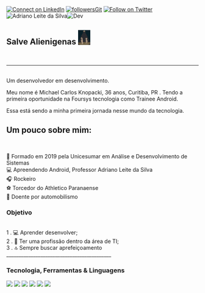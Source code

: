 

[![Connect on LinkedIn](https://img.shields.io/badge/--linkedin?label=LinkedIn&logo=LinkedIn&style=social)](https://www.linkedin.com/in/michael-knopacki/)
[![followersGit](https://img.shields.io/github/followers/MichaelKnopacki?style=social)](https://github.com/MichaelKnopacki)
[![Follow on Twitter](https://img.shields.io/badge/--twitter?label=Twitter&logo=Twitter&style=social)](https://twitter.com/michael_knopack) 
<img src="https://komarev.com/ghpvc/?username=MichaelKnopacki&label=Profile%20views&color=0e75b6&style=social" alt="Adriano Leite da Silva" />![Dev](https://img.shields.io/badge/Dev-MichaelKnopacki-red)

## Salve Alienigenas <img src="https://github.com/MichaelKnopacki/MichaelKnopacki/blob/main/alien-martians.gif" width="32px">
<br/>

-----------------------------------------
<br/>
Um desenvolvedor em desenvolvimento. 

Meu nome é Michael Carlos Knopacki, 36 anos, Curitiba, PR .
Tendo a primeira oportunidade na Foursys tecnologia como Trainee Android.

Essa está sendo a minha primeira jornada nesse mundo da tecnologia.
<br/>
## Um pouco sobre mim:
<br/>

📓 Formado em 2019 pela Unicesumar em Análise e Desenvolvimento de Sistemas<br />
💻 Apreendendo Android, Professor Adriano Leite da Silva<br />
🎧 Rockeiro<br />
⚽ Torcedor do Athletico Paranaense <br />
🏁 Doente por automobilismo<br/>

### Objetivo
<br />
1 . 💻 Aprender desenvolver; <br />
2 . 📰 Ter uma profissão dentro da área de TI;<br />
3 . 🔝 Sempre buscar aprefeiçoamento
<br/>
___________________________________________
<br/>

### Tecnologia, Ferramentas & Linguagens

<code><img width="30%" src="https://www.vectorlogo.zone/logos/visualstudio_code/visualstudio_code-ar21.svg"></code>
<code><img width="30%" src="https://www.vectorlogo.zone/logos/git-scm/git-scm-ar21.svg"></code>
<code><img width="30%" src="https://www.vectorlogo.zone/logos/github/github-ar21.svg"></code>
<code><img width="30%" src="https://www.vectorlogo.zone/logos/java/java-ar21.svg"></code>
<code><img width="30%" src="https://www.vectorlogo.zone/logos/android/android-ar21.svg"></code>
<code><img width="30%" src="https://www.vectorlogo.zone/logos/commonmark/commonmark-ar21.svg"></code>

